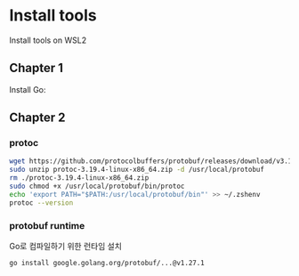 # Install tools

Install tools on WSL2

## Chapter 1

Install Go: 

## Chapter 2

### protoc

```zsh
wget https://github.com/protocolbuffers/protobuf/releases/download/v3.19.4/protoc-3.19.4-linux-x86_64.zip
sudo unzip protoc-3.19.4-linux-x86_64.zip -d /usr/local/protobuf
rm ./protoc-3.19.4-linux-x86_64.zip
sudo chmod +x /usr/local/protobuf/bin/protoc
echo 'export PATH="$PATH:/usr/local/protobuf/bin"' >> ~/.zshenv
protoc --version
```

### protobuf runtime

Go로 컴파일하기 위한 런타임 설치 

```
go install google.golang.org/protobuf/...@v1.27.1
```